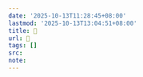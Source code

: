 ```yaml
---
date: '2025-10-13T11:28:45+08:00'
lastmod: '2025-10-13T13:04:51+08:00'
title: 󰞣
url: 󰞣
tags: []
src:
note:
---
```

